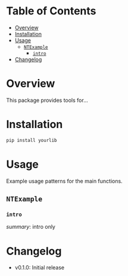 # Table of Contents

- [Overview](#overview)
- [Installation](#installation)
- [Usage](#usage)
  - [`NTExample`](#ntexample)
    - [`intro`](#intro)
- [Changelog](#changelog)

# Overview

This package provides tools for...

# Installation

```bash
pip install yourlib
```

# Usage

Example usage patterns for the main functions.

## `NTExample`

### `intro`

_summary_: intro only
        


# Changelog

- v0.1.0: Initial release